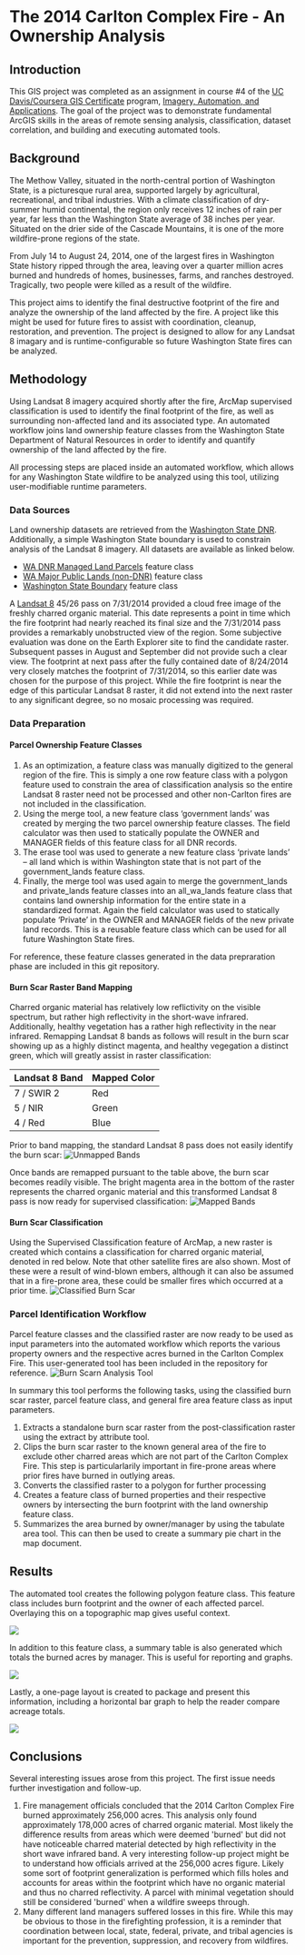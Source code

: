 # The 2014 Carlton Complex Fire - An Ownership Analysis
## Introduction
This GIS project was completed as an assignment in course #4 of the [UC Davis/Coursera GIS Certificate](https://cpe.ucdavis.edu/section/geographic-information-systems-gis-specialization-coursera) program, [Imagery, Automation, and Applications](https://www.coursera.org/learn/gis-applications?specialization=gis).  The goal of the project was to demonstrate fundamental ArcGIS skills in the areas of remote sensing analysis, classification, dataset correlation, and building and executing automated tools.

## Background
The Methow Valley, situated in the north-central portion of Washington State, is a picturesque rural area, supported largely by agricultural, recreational, and tribal industries.  With a climate classification of dry-summer humid continental, the region only receives 12 inches of rain per year, far less than the Washington State average of 38 inches per year.   Situated on the drier side of the Cascade Mountains,  it is one of the more wildfire-prone regions of the state.

From July 14 to August 24, 2014, one of the largest fires in Washington State history ripped through the area, leaving over a quarter million acres burned and hundreds of homes, businesses, farms, and ranches destroyed.   Tragically, two people were killed as a result of the wildfire.

This project aims to identify the final destructive footprint of the fire and analyze the ownership of the land affected by the fire.  A project like this might be used for future fires to assist with coordination, cleanup, restoration, and prevention.  The project is designed to allow for any Landsat 8 imagary and is runtime-configurable so future Washington State fires can be analyzed.

## Methodology
Using Landsat 8 imagery acquired shortly after the fire, ArcMap supervised classification is used to identify the final footprint of the fire, as well as surrounding non-affected land and its associated type.   An automated workflow joins land ownership feature classes from the Washington State Department of Natural Resources in order to identify and quantify ownership of the land affected by the fire.

All processing steps are placed inside an automated workflow, which allows for any Washington State wildfire to be analyzed using this tool, utilizing user-modifiable runtime parameters. 

### Data Sources
Land ownership datasets are retrieved from the [Washington State DNR](https://data-wadnr.opendata.arcgis.com/).  Additionally, a simple Washington State boundary is used to constrain analysis of the Landsat 8 imagery.  All datasets are available as linked below.
* [WA DNR Managed Land Parcels](https://data-wadnr.opendata.arcgis.com/documents/wadnr::wa-dnr-managed-land-parcels-download/about) feature class
* [WA Major Public Lands (non-DNR)](https://data-wadnr.opendata.arcgis.com/documents/wadnr::wa-major-public-lands-non-dnr-download/about) feature class
* [Washington State Boundary](https://data-wadnr.opendata.arcgis.com/documents/wadnr::wa-state-boundary-download/about) feature class

A [Landsat 8](https://earthexplorer.usgs.gov/) 45/26 pass on 7/31/2014 provided a cloud free image of the freshly charred organic material.   This date represents a point in time which the fire footprint had nearly reached its final size and the 7/31/2014 pass provides a remarkably unobstructed view of the region.    Some subjective evaluation was done on the Earth Explorer site to find the candidate raster.   Subsequent passes in August and September did not provide such a clear view.   The footprint at next pass after the fully contained date of 8/24/2014 very closely matches the footprint of 7/31/2014, so this earlier date was chosen for the purpose of this project.    While the fire footprint is near the edge of this particular Landsat 8 raster, it did not extend into the next raster to any significant degree, so no mosaic processing was required.

### Data Preparation
#### Parcel Ownership Feature Classes
1. As an optimization, a feature class was manually digitized to the general region of the fire. This is simply a one row feature class with a polygon feature used to constrain the area of classification analysis so the entire Landsat 8 raster need not be processed and other non-Carlton fires are not included in the classification.
2. Using the merge tool, a new feature class ‘government lands’ was created by merging the two parcel ownership feature classes.   The field calculator was then used to statically populate the OWNER and MANAGER fields of this feature class for all DNR records.
3. The erase tool was used to generate a new feature class ‘private lands’ – all land which is within Washington state that is not part of the government_lands feature class.
4. Finally, the merge tool was used again to merge the government_lands and private_lands feature classes into an all_wa_lands feature class that contains land ownership information for the entire state in a standardized format.  Again the field calculator was used to statically populate ‘Private’ in the OWNER and MANAGER fields of the new private land records.  This is a reusable feature class which can be used for all future Washington State fires.

For reference, these feature classes generated in the data prepraration phase are included in this git repository.

#### Burn Scar Raster Band Mapping
Charred organic material has relatively low reflictivity on the visible spectrum, but rather high reflectivity in the short-wave infrared.  Additionally, healthy vegetation has a rather high reflectivity in the near infrared.  Remapping Landsat 8 bands as follows will result in the burn scar showing up as a highly distinct magenta, and healthy vegegation a distinct green, which will greatly assist in raster classification:

| Landsat 8 Band  | Mapped Color |
| ------------- | ------------- |
| 7 / SWIR 2 | Red  |
| 5 / NIR | Green  |
| 4 / Red | Blue  |

Prior to band mapping, the standard Landsat 8 pass does not easily identify the burn scar:
![Unmapped Bands](./data/raw_bands.png)

Once bands are remapped pursuant to the table above, the burn scar becomes readily visible.  The bright magenta area in the bottom of the raster represents the charred organic material and this transformed Landsat 8 pass is now ready for supervised classification:
![Mapped Bands](./data/mapped_bands.png)

#### Burn Scar Classification

Using the Supervised Classification feature of ArcMap, a new raster is created which contains a classification for charred organic material, denoted in red below.   Note that other satellite fires are also shown.    Most of these were a result of wind-blown embers, although it can also be assumed that in a fire-prone area, these could be smaller fires which occurred at a prior time.
![Classified Burn Scar](./data/classified_scar.png)

### Parcel Identification Workflow
Parcel feature classes and the classified raster are now ready to be used as input parameters into the automated workflow which reports the various property owners and the respective acres burned in the Carlton Complex Fire.   This user-generated tool has been included in the repository for reference.
![Burn Scarn Analysis Tool](./data/burn_scar_analysis_tool.png)

In summary this tool performs the following tasks, using the classified burn scar raster, parcel feature class, and general fire area feature class as input parameters.

1. Extracts a standalone burn scar raster from the post-classification raster using the extract by attribute tool.
2. Clips the burn scar raster to the known general area of the fire to exclude other charred areas which are not part of the Carlton Complex Fire.   This step is particularlarily important in fire-prone areas where prior fires have burned in outlying areas.
3. Converts the classified raster to a polygon for further processing
4. Creates a feature class of burned properties and their respective owners by intersecting the burn footprint with the land ownership feature class.
5. Summarizes the area burned by owner/manager by using the tabulate area tool.   This can then be used to create a summary pie chart in the map document.

## Results

The automated tool creates the following polygon feature class.   This feature class includes burn footprint and the owner of each affected parcel.   Overlaying this on a topographic map gives useful context.



![](./data/burned_parcels.png)



In addition to this feature class, a summary table is also generated which totals the burned acres by manager.   This is useful for reporting and graphs.



![](./data/burned_properties_summary.png)



Lastly, a one-page layout is created to package and present this information, including a horizontal bar graph to help the reader compare acreage totals.

![](C:./data/exported_map.png)

## Conclusions

Several interesting issues arose from this project.   The first issue needs further investigation and follow-up.

1. Fire management officials concluded that the 2014 Carlton Complex Fire burned approximately 256,000 acres.   This analysis only found approximately 178,000 acres of charred organic material.   Most likely the difference results from areas which were deemed 'burned' but did not have noticeable charred material detected by high reflectivity in the short wave infrared band.   A very interesting follow-up project might be to understand how officials arrived at the 256,000 acres figure.  Likely some sort of footprint generalization is performed which fills holes and accounts for areas within the footprint which have no organic material and thus no charred reflectivity.    A parcel with minimal vegetation should still be considered 'burned' when a wildfire sweeps through.
2. Many different land managers suffered losses in this fire.   While this may be obvious to those in the firefighting profession, it is a reminder that coordination between local, state, federal, private, and tribal agencies is important for the prevention, suppression, and recovery from wildfires.
